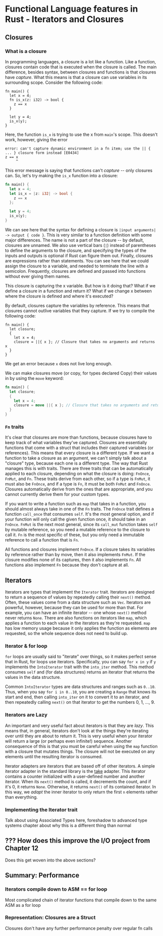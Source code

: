 # Functional Language features in Rust - Iterators and Closures

## Closures

### What is a closure

In programming languages, a closure is a lot like a function. Like a function,
closures contain code that is executed when the closure is called. The main
difference, besides syntax, between closures and functions is that closures
have *capture*. What this means is that a closure can use variables in its
surrounding scope. Consider the following code:

```rust,ignore
fn main() {
  let x = 4;
  fn is_x(z: i32) -> bool {
    z == x
  }
  
  let y = 4;
  is_x(y);
}
```

Here, the function `is_x` is trying to use the x from `main`'s scope. This
doesn't work, however, giving the error

```text
error: can't capture dynamic environment in a fn item; use the || { ... } closure form instead [E0434]
z == x
     ^
```

This error message is saying that functions can't *capture* -- only closures
can. So, let's try making the `is_x` function into a closure:

```rust
fn main() {
  let x = 4;
  let is_x = |z: i32| -> bool {
    z == x
  };

  let y = 4;
  is_x(y);
}
```

We can see here that the syntax for defining a closure is `|input arguments| ->
output { code }`.  This is very similar to a function definition with some
major differences. The name is not a part of the closure -- by default,
closures are unnamed. We also use vertical bars (`|`) instead of parentheses to
define the arguments to the closure, and specifying the types of the inputs and
outputs is optional if Rust can figure them out. Finally, closures are
expressions rather than statements. You can see here that we could assign the
closure to a variable, and needed to terminate the line with a semicolon.
Frequently, closures are defined and passed into functions without ever giving
them names.

This closure is capturing the x variable. But how is it doing that? What if we
define a closure in a function and return it? What if we change x between where
the closure is defined and where it's executed?

By default, closures capture the variables by reference. This means that
closures cannot outlive variables that they capture. If we try to compile the
following code:

```rust,ignore
fn main() {
  let closure;
  {
    let x = 4;
    closure = ||{ x }; // Closure that takes no arguments and returns x
  }
}
```

We get an error because `x` does not live long enough.

We can make closures move (or copy, for types declared Copy) their values in by
using the `move` keyword:

```rust
fn main() {
  let closure;
  {
    let x = 4;
    closure = move ||{ x }; // Closure that takes no arguments and returns x
  }
}
```

### `Fn` traits

It's clear that closures are more than functions, because closures have to keep
track of what variables they've captured. Closures are essentially functions
that come with a struct that includes their captured variables (or references).
This means that every closure is a different type. If we want a function to
take a closure as an argument, we can't simply talk about a "closure" type,
because each one is a different type. The way that Rust manages this is with
traits. There are three traits that can be automatically applied to each
closure, depending on what the closure is doing: `FnOnce`, `FnMut`, and `Fn`.
These traits derive from each other, so if a type is `FnMut`, it must also be
`FnOnce`, and if a type is `Fn`, it must be both `FnMut` and `FnOnce`. Closures
automatically derive from the ones that are appropriate, and you cannot
currently derive them for your custom types.

If you want to write a function such as `map` that takes in a function, you
should almost always take in one of the `Fn` traits. The `FnOnce` trait defines
a function `call_once` that consumes `self`. It's the most general option, and
if your function will only call the given function once, it should take in an
`FnOnce`. `FnMut` is the next most general, since its `call_mut` function takes
`self` by mutable reference, so you need a mutable reference to the closure to
call it. `Fn` is the most specific of these, but you only need a immutable
reference to call a function that is `Fn`.

All functions and closures implement `FnOnce`. If a closure takes its variables
by reference rather than by move, then it also implements `FnMut`. If the
closure modifies none of its captures, then it also implements `Fn`. All
functions also implement `Fn` because they don't capture at all.

## Iterators

Iterators are types that implement the `Iterator` trait. Iterators are designed
to return a sequence of values by repeatedly calling their `next()` method.
Often, these values come from a data structure such as `Vec`. Iterators are
powerful, however, because they can be used for more than that. For example,
you can have an infinite iterator -- one whose `next()` method never returns
`None`. There are also functions on iterators like `map`, which applies a
function to each value in the iterators as they're requested. `map` has low
memory usage because it only applies the function as elements are requested, so
the whole sequence does not need to build up.

### Iterator & for loop

`for` loops are usually said to "iterate" over things, so it makes perfect
sense that in Rust, for loops use iterators. Specifically, you can say `for x
in y` if `y` implements the `IntoIterator` trait with the `into_iter` method.
This method consumes `self` and (for data structures) returns an iterator that
returns the values in the data structure.

Common `IntoIterator` types are data structures and ranges such as `0..10`.
Thus, when you say `for i in 0..10`, you are creating a `Range` that knows its
start and end, then calling `into_iter` on it to convert it to an iterator, and
then repeatedly calling `next()` on that iterator to get the numbers 0, 1, ...,
9.

### Iterators are Lazy

An important and very useful fact about iterators is that they are _lazy_. This
means that, in general, iterators don't look at the things they're iterating
over until they are about to return it. This is very useful when your iterator
will return a large (or perhaps even infinite!) sequence.  Another consequence
of this is that you must be careful when using the `map` function with a
closure that mutates things. The closure will not be executed on any elements
until the resulting iterator is consumed.

Iterator adapters are iterators that are based off of other iterators. A simple
iterator adapter in the standard library is the
[take](https://doc.rust-lang.org/std/iter/struct.Take.html) adapter.  This
iterator contains a counter initialized with a user-defined number and another
iterator. When its `next()` method is called, it decrements the count, and if
it's 0, it returns `None`. Otherwise, it returns `next()` of its contained
iterator. In this way, we _adapt_ the inner iterator to only return the first
`n` elements rather than everything.

### Implementing the Iterator trait

Talk about using Associated Types here, foreshadow to advanced type systems
chapter about why this is a different thing than normal

## ??? How does this improve the I/O project from Chapter 12

Does this get woven into the above sections?

## Summary: Performance

### Iterators compile down to ASM == for loop

Most complicated chain of iterator functions that compile down to the same ASM as a for loop

### Representation: Closures are a Struct

Closures don't have any further performance penalty over regular fn calls
